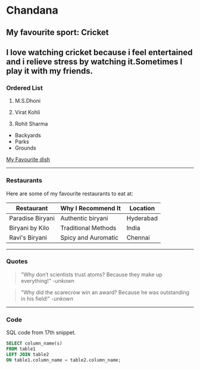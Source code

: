 # Chandana
## My favourite sport: Cricket
I love watching cricket because i feel **entertained** and i relieve **stress** by watching it.Sometimes I play it with my friends.
---
### Ordered List

1. M.S.Dhoni

2. Virat Kohli

3. Rohit Sharma

- Backyards
- Parks
- Grounds


[My Favourite dish](./MyDish.md)


---

### Restaurants

Here are some of my favourite restaurants to eat at:


| Restaurant         | Why I Recommend It     | Location          |
|--------------------|------------------------|-------------------|
| Paradise Biryani   | Authentic biryani      | Hyderabad         |
| Biryani by Kilo    | Traditional Methods    | India             |
| Ravi's Biryani     | Spicy and Auromatic    | Chennai           |

---
### Quotes

> "Why don’t scientists trust atoms?
Because they make up everything!"
_-unkown_

> "Why did the scarecrow win an award?
Because he was outstanding in his field!"
_-unkown_

---
### Code

SQL code from 17th snippet.

```SQL
SELECT column_name(s)
FROM table1
LEFT JOIN table2
ON table1.column_name = table2.column_name;


